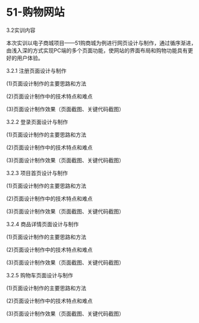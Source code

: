 # 51-购物网站

3.2实训内容


本次实训以电子商城项目——51购商城为例进行网页设计与制作，通过循序渐进，由浅入深的方式实现PC端的多个页面功能，使网站的界面布局和购物功能具有更好的用户体验。

3.2.1 注册页面设计与制作

(1)页面设计制作的主要思路和方法

(2)页面设计制作中的技术特点和难点

(3)页面设计制作效果（页面截图、关键代码截图）

3.2.2 登录页面设计与制作

(1)页面设计制作的主要思路和方法

(2)页面设计制作中的技术特点和难点

(3)页面设计制作效果（页面截图、关键代码截图）

 

3.2.3 项目首页设计与制作

(1)页面设计制作的主要思路和方法

(2)页面设计制作中的技术特点和难点

(3)页面设计制作效果（页面截图、关键代码截图）

3.2.4 商品详情页面设计与制作

(1)页面设计制作的主要思路和方法

(2)页面设计制作中的技术特点和难点

(3)页面设计制作效果（页面截图、关键代码截图）

3.2.5 购物车页面设计与制作

(1)页面设计制作的主要思路和方法

(2)页面设计制作中的技术特点和难点

(3)页面设计制作效果（页面截图、关键代码截图）

